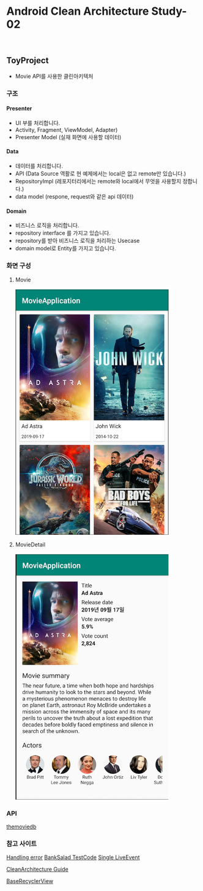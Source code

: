 # Android Clean Architecture Study-02

</br>

## ToyProject
- Movie API를 사용한 클린아키텍처

### 구조

#### Presenter

- UI 부를 처리합니다.
- Activity, Fragment, ViewModel, Adapter)
- Presenter Model (실재 화면에 사용할 데이터)

#### Data

- 데이터를 처리합니다.
- API (Data Source 역활로 현 예제에서는 local은 없고 remote만 있습니다.)
- RepositoryImpl (레포지터리에서는 remote와 local에서 무엇을 사용할지 정합니다.)
- data model (respone, request와 같은 api 데이터)

#### Domain

- 비즈니스 로직을 처리합니다.
- repository interface 를 가지고 있습니다.
- repository를 받아 비즈니스 로직을 처리하는 Usecase
- domain model로 Entity를 가지고 있습니다.

### 화면 구성

1. Movie </br></br>
![Movie](./screenshot/view_movie.png)

2. MovieDetail </br></br>
![MovieDetail](./screenshot/view_movie_detail.png)

### API

[themoviedb](https://developers.themoviedb.org/3/getting-started/introduction)


### 참고 사이트

[Handling error](https://medium.com/@douglas.iacovelli/how-to-handle-errors-with-retrofit-and-coroutines-33e7492a912)
[BankSalad TestCode](https://blog.banksalad.com/tech/test-in-banksalad-android/?fbclid=IwAR3YOQi--5OZbMzuzpdbDkm45kwclqfvq0lDlN0shJRt3ROEuppOULi4oiU)
[Single LiveEvent](https://medium.com/androiddevelopers/livedata-with-snackbar-navigation-and-other-events-the-singleliveevent-case-ac2622673150)

[CleanArchitecture Guide](https://proandroiddev.com/clean-architecture-data-flow-dependency-rule-615ffdd79e29)

[BaseRecyclerView](https://medium.com/@dss99911/simple-android-architecture-recyclerview-ef5fdd7dac0a)

